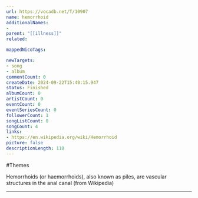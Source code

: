 ```yaml
---
url: https://vocadb.net/T/10907
name: hemorrhoid
additionalNames: 
- 
parent: "[[illness]]"
related:

mappedNicoTags:

newTargets:
- song
- album
commentCount: 0
createDate: 2024-09-22T15:40:15.947
status: Finished
albumCount: 0
artistCount: 0
eventCount: 0
eventSeriesCount: 0
followerCount: 1
songListCount: 0
songCount: 4
links: 
- https://en.wikipedia.org/wiki/Hemorrhoid
picture: false
descriptionLength: 110
---
```


#Themes

Hemorrhoids (or haemorrhoids), also known as piles, are vascular structures in the anal canal (from Wikipedia)

---

